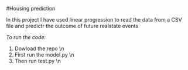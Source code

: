 #Housing prediction

In this project I have used linear progression to read the data from a CSV file and predictr the outcome of future realstate events

*To run the code:*
1. Dowload the repo \n
2. First run the model.py \n
3. Then run test.py \n
